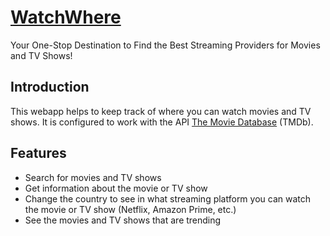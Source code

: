 # [WatchWhere](https://alfremk.github.io/watchwhere)
Your One-Stop Destination to Find the Best Streaming Providers for Movies and TV Shows!

## Introduction
This webapp helps to keep track of where you can watch movies and TV shows. It is configured to work with the API [The Movie Database](https://www.themoviedb.org/) (TMDb).

## Features
* Search for movies and TV shows
* Get information about the movie or TV show
* Change the country to see in what streaming platform you can watch the movie or TV show (Netflix, Amazon Prime, etc.)
* See the movies and TV shows that are trending
